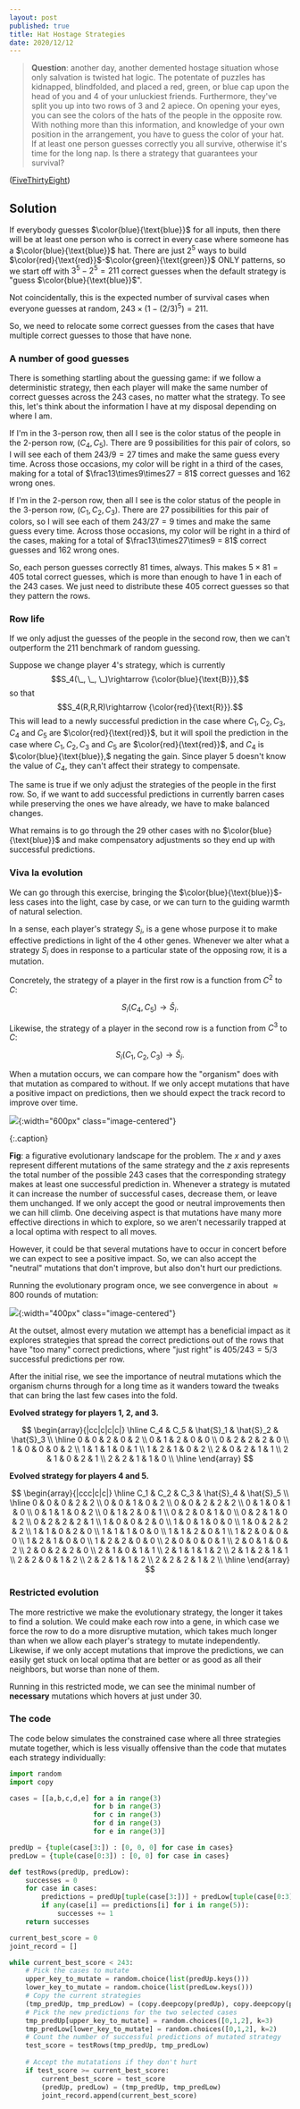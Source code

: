 ```yaml
---
layout: post
published: true
title: Hat Hostage Strategies
date: 2020/12/12
---
```


>**Question**: another day, another demented hostage situation whose only salvation is twisted hat logic. The potentate of puzzles has kidnapped, blindfolded, and placed a red, green, or blue cap upon the head of you and $4$ of your unluckiest friends. Furthermore, they've split you up into two rows of $3$ and $2$ apiece. On opening your eyes, you can see the colors of the hats of the people in the opposite row. With nothing more than this information, and knowledge of your own position in the arrangement, you have to guess the color of your hat. If at least one person guesses correctly you all survive, otherwise it's time for the long nap. Is there a strategy that guarantees your survival?

<!--more-->

([FiveThirtyEight](https://fivethirtyeight.com/features/how-high-can-you-count-with-menorah-math/))

## Solution

If everybody guesses $\color{blue}{\text{blue}}$ for all inputs, then there will be at least one person who is correct in every case where someone has a $\color{blue}{\text{blue}}$ hat. There are just $2^5$ ways to build $\color{red}{\text{red}}$-$\color{green}{\text{green}}$ ONLY patterns, so we start off with $3^5 - 2^5 = 211$ correct guesses when the default strategy is "guess $\color{blue}{\text{blue}}$".

Not coincidentally, this is the expected number of survival cases when everyone guesses at random, $243\times(1-(2/3)^5) = 211$.

So, we need to relocate some correct guesses from the cases that have multiple correct guesses to those that have none. 

### A number of good guesses

There is something startling about the guessing game: if we follow a deterministic strategy, then each player will make the same number of correct guesses across the $243$ cases, no matter what the strategy. To see this, let's think about the information I have at my disposal depending on where I am.

If I'm in the $3$-person row, then all I see is the color status of the people in the $2$-person row, $\left(C_4, C_5\right).$ There are $9$ possibilities for this pair of colors, so I will see each of them $243/9=27$ times and make the same guess every time. Across those occasions, my color will be right in a third of the cases, making for a total of $\frac13\times9\times27 = 81$ correct guesses and $162$ wrong ones.

If I'm in the $2$-person row, then all I see is the color status of the people in the $3$-person row, $\left(C_1, C_2, C_3\right).$ There are $27$ possibilities for this pair of colors, so I will see each of them $243/27=9$ times and make the same guess every time. Across those occasions, my color will be right in a third of the cases, making for a total of $\frac13\times27\times9 = 81$ correct guesses and $162$ wrong ones.

So, each person guesses correctly $81$ times, always. This makes $5\times81=405$ total correct guesses, which is more than enough to have $1$ in each of the $243$ cases. We just need to distribute these $405$ correct guesses so that they pattern the rows.

### Row life

If we only adjust the guesses of the people in the second row, then we can't outperform the $211$ benchmark of random guessing. 

Suppose we change player $4$'s strategy, which is currently $$S_4(\_, \_, \_)\rightarrow {\color{blue}{\text{B}}},$$ so that $$S_4(R,R,R)\rightarrow {\color{red}{\text{R}}}.$$ This will lead to a newly successful prediction in the case where $C_1, C_2, C_3,$ $C_4$ and $C_5$ are $\color{red}{\text{red}}$, but it will spoil the prediction in the case where $C_1, C_2, C_3$ and $C_5$ are $\color{red}{\text{red}}$, and $C_4$ is $\color{blue}{\text{blue}},$ negating the gain. Since player $5$ doesn't know the value of $C_4,$ they can't affect their strategy to compensate.

The same is true if we only adjust the strategies of the people in the first row. So, if we want to add successful predictions in currently barren cases while preserving the ones we have already, we have to make balanced changes.

What remains is to go through the $29$ other cases with no $\color{blue}{\text{blue}}$ and make compensatory adjustments so they end up with successful predictions.

### Viva la evolution

We can go through this exercise, bringing the $\color{blue}{\text{blue}}$-less cases into the light, case by case, or we can turn to the guiding warmth of natural selection. 

In a sense, each player's strategy $S_i,$ is a gene whose purpose it to make effective predictions in light of the $4$ other genes. Whenever we alter what a strategy $S_i$ does in response to a particular state of the opposing row, it is a mutation. 

Concretely, the strategy of a player in the first row is a function from $C^2$ to $C$: 

$$S_i(C_4, C_5) \rightarrow \hat{S}_i.$$ 

Likewise, the strategy of a player in the second row is a function from $C^3$ to $C$: 

$$S_i(C_1, C_2, C_3) \rightarrow \hat{S}_i.$$

When a mutation occurs, we can compare how the "organism" does with that mutation as compared to without. If we only accept mutations that have a positive impact on predictions, then we should expect the track record to improve over time. 

![](/img/2020-12-12-hat-hostages-landscape.jpg){:width="600px" class="image-centered"}

{:.caption}

**Fig**: a figurative evolutionary landscape for the problem. The $x$ and $y$ axes represent different mutations of the same strategy and the $z$ axis represents the total number of the possible $243$ cases that the corresponding strategy makes at least one successful prediction in. Whenever a strategy is mutated it can increase the number of successful cases, decrease them, or leave them unchanged. If we only accept the good or neutral improvements then we can hill climb. One deceiving aspect is that mutations have many more effective directions in which to explore, so we aren't necessarily trapped at a local optima with respect to all moves.

However, it could be that several mutations have to occur in concert before we can expect to see a positive impact. So, we can also accept the "neutral" mutations that don't improve, but also don't hurt our predictions. 

Running the evolutionary program once, we see convergence in about $\approx 800$ rounds of mutation:

![](/img/2020-12-12-hat-hostage-graph.png){:width="400px" class="image-centered"}

At the outset, almost every mutation we attempt has a beneficial impact as it explores strategies that spread the correct predictions out of the rows that have "too many" correct predictions, where "just right" is $405/243 = 5/3$ successful predictions per row.

After the initial rise, we see the importance of neutral mutations which the organism churns through for a long time as it wanders toward the tweaks that can bring the last few cases into the fold. 

**Evolved strategy for players $1,$ $2,$ and $3.$**

$$
\begin{array}{|cc|c|c|c|} \hline
C_4 & C_5 & \hat{S}_1 & \hat{S}_2 & \hat{S}_3 \\ \hline
0 & 0 & 2 & 0 & 2 \\
0 & 1 & 2 & 0 & 0 \\
0 & 2 & 2 & 2 & 0 \\
1 & 0 & 0 & 0 & 2 \\
1 & 1 & 1 & 0 & 1 \\
1 & 2 & 1 & 0 & 2 \\
2 & 0 & 2 & 1 & 1 \\
2 & 1 & 0 & 2 & 1 \\
2 & 2 & 1 & 1 & 0 \\ \hline
\end{array}
$$
 
**Evolved strategy for players $4$ and $5.$**

$$
\begin{array}{|ccc|c|c|} \hline
C_1 & C_2 & C_3 & \hat{S}_4 & \hat{S}_5 \\ \hline
0 & 0 & 0 & 2 & 2 \\
0 & 0 & 1 & 0 & 2 \\ 
0 & 0 & 2 & 2 & 2 \\
0 & 1 & 0 & 1 & 0 \\
0 & 1 & 1 & 0 & 2 \\
0 & 1 & 2 & 0 & 1 \\
0 & 2 & 0 & 1 & 0 \\
0 & 2 & 1 & 0 & 2 \\
0 & 2 & 2 & 2 & 1 \\
1 & 0 & 0 & 2 & 0 \\
1 & 0 & 1 & 0 & 0 \\
1 & 0 & 2 & 2 & 2 \\
1 & 1 & 0 & 2 & 0 \\
1 & 1 & 1 & 0 & 0 \\
1 & 1 & 2 & 0 & 1 \\
1 & 2 & 0 & 0 & 0 \\
1 & 2 & 1 & 0 & 0 \\
1 & 2 & 2 & 0 & 0 \\
2 & 0 & 0 & 0 & 1 \\
2 & 0 & 1 & 0 & 2 \\
2 & 0 & 2 & 2 & 0 \\
2 & 1 & 0 & 1 & 1 \\
2 & 1 & 1 & 1 & 2 \\
2 & 1 & 2 & 1 & 1 \\
2 & 2 & 0 & 1 & 2 \\
2 & 2 & 1 & 1 & 2 \\
2 & 2 & 2 & 1 & 2 \\ \hline
\end{array}
$$
 

### Restricted evolution

The more restrictive we make the evolutionary strategy, the longer it takes to find a solution. We could make each row into a gene, in which case we force the row to do a more disruptive mutation, which takes much longer than when we allow each player's strategy to mutate independently. Likewise, if we only accept mutations that improve the predictions, we can easily get stuck on local optima that are better or as good as all their neighbors, but worse than none of them. 

Running in this restricted mode, we can see the minimal number of **necessary** mutations which hovers at just under $30.$

### The code

The code below simulates the constrained case where all three strategies mutate together, which is less visually offensive than the code that mutates each strategy individually:

```python
import random
import copy

cases = [[a,b,c,d,e] for a in range(3) 
                     for b in range(3) 
                     for c in range(3) 
                     for d in range(3) 
                     for e in range(3)]

predUp = {tuple(case[3:]) : [0, 0, 0] for case in cases}
predLow = {tuple(case[0:3]) : [0, 0] for case in cases}

def testRows(predUp, predLow):
    successes = 0
    for case in cases:
        predictions = predUp[tuple(case[3:])] + predLow[tuple(case[0:3])]
        if any(case[i] == predictions[i] for i in range(5)):
            successes += 1
    return successes

current_best_score = 0
joint_record = []

while current_best_score < 243:
    # Pick the cases to mutate
    upper_key_to_mutate = random.choice(list(predUp.keys()))
    lower_key_to_mutate = random.choice(list(predLow.keys()))
    # Copy the current strategies
    (tmp_predUp, tmp_predLow) = (copy.deepcopy(predUp), copy.deepcopy(predLow))
    # Pick the new predictions for the two selected cases
    tmp_predUp[upper_key_to_mutate] = random.choices([0,1,2], k=3)
    tmp_predLow[lower_key_to_mutate] = random.choices([0,1,2], k=2) 
    # Count the number of successful predictions of mutated strategy
    test_score = testRows(tmp_predUp, tmp_predLow)
    
    # Accept the mutatations if they don't hurt
    if test_score >= current_best_score:
        current_best_score = test_score
        (predUp, predLow) = (tmp_predUp, tmp_predLow)
        joint_record.append(current_best_score)
```

<br>
